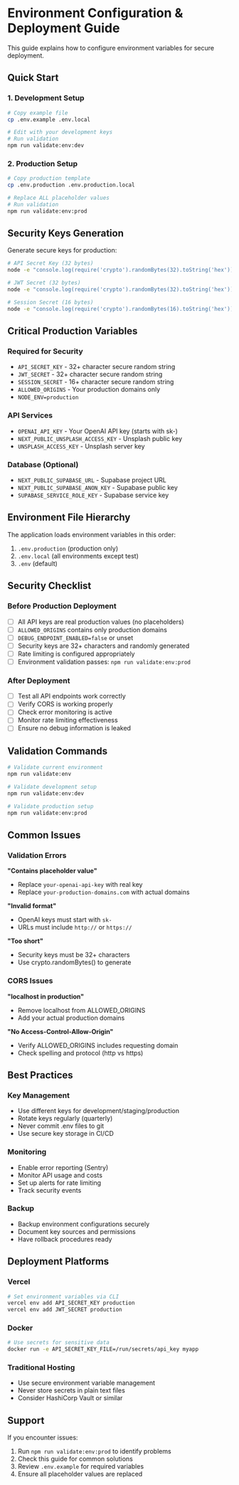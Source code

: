 # Environment Configuration & Deployment Guide

This guide explains how to configure environment variables for secure deployment.

## Quick Start

### 1. Development Setup
```bash
# Copy example file
cp .env.example .env.local

# Edit with your development keys
# Run validation
npm run validate:env:dev
```

### 2. Production Setup
```bash
# Copy production template
cp .env.production .env.production.local

# Replace ALL placeholder values
# Run validation
npm run validate:env:prod
```

## Security Keys Generation

Generate secure keys for production:

```bash
# API Secret Key (32 bytes)
node -e "console.log(require('crypto').randomBytes(32).toString('hex'))"

# JWT Secret (32 bytes)  
node -e "console.log(require('crypto').randomBytes(32).toString('hex'))"

# Session Secret (16 bytes)
node -e "console.log(require('crypto').randomBytes(16).toString('hex'))"
```

## Critical Production Variables

### Required for Security
- `API_SECRET_KEY` - 32+ character secure random string
- `JWT_SECRET` - 32+ character secure random string  
- `SESSION_SECRET` - 16+ character secure random string
- `ALLOWED_ORIGINS` - Your production domains only
- `NODE_ENV=production`

### API Services
- `OPENAI_API_KEY` - Your OpenAI API key (starts with sk-)
- `NEXT_PUBLIC_UNSPLASH_ACCESS_KEY` - Unsplash public key
- `UNSPLASH_ACCESS_KEY` - Unsplash server key

### Database (Optional)
- `NEXT_PUBLIC_SUPABASE_URL` - Supabase project URL
- `NEXT_PUBLIC_SUPABASE_ANON_KEY` - Supabase public key
- `SUPABASE_SERVICE_ROLE_KEY` - Supabase service key

## Environment File Hierarchy

The application loads environment variables in this order:
1. `.env.production` (production only)
2. `.env.local` (all environments except test)
3. `.env` (default)

## Security Checklist

### Before Production Deployment

- [ ] All API keys are real production values (no placeholders)
- [ ] `ALLOWED_ORIGINS` contains only production domains
- [ ] `DEBUG_ENDPOINT_ENABLED=false` or unset
- [ ] Security keys are 32+ characters and randomly generated
- [ ] Rate limiting is configured appropriately
- [ ] Environment validation passes: `npm run validate:env:prod`

### After Deployment

- [ ] Test all API endpoints work correctly
- [ ] Verify CORS is working properly
- [ ] Check error monitoring is active
- [ ] Monitor rate limiting effectiveness
- [ ] Ensure no debug information is leaked

## Validation Commands

```bash
# Validate current environment
npm run validate:env

# Validate development setup
npm run validate:env:dev

# Validate production setup  
npm run validate:env:prod
```

## Common Issues

### Validation Errors

**"Contains placeholder value"**
- Replace `your-openai-api-key` with real key
- Replace `your-production-domains.com` with actual domains

**"Invalid format"**
- OpenAI keys must start with `sk-`
- URLs must include `http://` or `https://`

**"Too short"**
- Security keys must be 32+ characters
- Use crypto.randomBytes() to generate

### CORS Issues

**"localhost in production"**
- Remove localhost from ALLOWED_ORIGINS
- Add your actual production domains

**"No Access-Control-Allow-Origin"**
- Verify ALLOWED_ORIGINS includes requesting domain
- Check spelling and protocol (http vs https)

## Best Practices

### Key Management
- Use different keys for development/staging/production
- Rotate keys regularly (quarterly)
- Never commit .env files to git
- Use secure key storage in CI/CD

### Monitoring
- Enable error reporting (Sentry)
- Monitor API usage and costs
- Set up alerts for rate limiting
- Track security events

### Backup
- Backup environment configurations securely
- Document key sources and permissions
- Have rollback procedures ready

## Deployment Platforms

### Vercel
```bash
# Set environment variables via CLI
vercel env add API_SECRET_KEY production
vercel env add JWT_SECRET production
```

### Docker
```bash
# Use secrets for sensitive data
docker run -e API_SECRET_KEY_FILE=/run/secrets/api_key myapp
```

### Traditional Hosting
- Use secure environment variable management
- Never store secrets in plain text files
- Consider HashiCorp Vault or similar

## Support

If you encounter issues:
1. Run `npm run validate:env:prod` to identify problems
2. Check this guide for common solutions
3. Review `.env.example` for required variables
4. Ensure all placeholder values are replaced